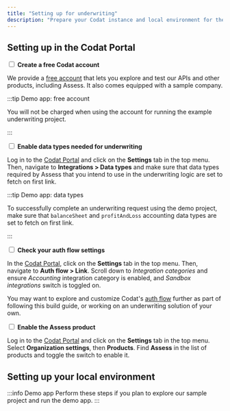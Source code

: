 ```yaml
---
title: "Setting up for underwriting"
description: "Prepare your Codat instance and local environment for the underwriting app build"
---
```

## Setting up in the Codat Portal

<input type="checkbox" unchecked/> <b>Create a free Codat account</b>  

We provide a [free account](https://signup.codat.io/) that lets you explore and test our APIs and other products, including Assess. It also comes equipped with a sample company. 

:::tip Demo app: free account

You will not be charged when using the account for running the example underwriting project.

:::

<input type="checkbox" unchecked /> <b>Enable data types needed for underwriting</b>  

Log in to the [Codat Portal](https://app.codat.io/) and click on the **Settings** tab in the top menu. Then, navigate to **Integrations > Data types** and make sure that data types required by Assess that you intend to use in the underwriting logic are set to fetch on first link. 

:::tip Demo app: data types

To successfully complete an underwriting request using the demo project, make sure that `balanceSheet` and `profitAndLoss` accounting data types are set to fetch on first link. 

:::

<input type="checkbox" unchecked /> <b>Check your auth flow settings</b>

In the [Codat Portal](https://app.codat.io/), click on the **Settings** tab in the top menu. Then, navigate to **Auth flow > Link**. Scroll down to _Integration categories_ and ensure _Accounting_ integration category is enabled, and _Sandbox integrations_ switch is toggled on. 

You may want to explore and customize Codat's [auth flow](/auth-flow/customize/customize-link) further as part of following this build guide, or working on an underwriting solution of your own.

<input type="checkbox" unchecked /> <b>Enable the Assess product</b>  


Log in to the [Codat Portal](https://app.codat.io/) and click on the **Settings** tab in the top menu. Select **Organization settings**, then **Products**. Find **Assess** in the list of products and toggle the switch to enable it.

## Setting up your local environment

:::info Demo app
Perform these steps if you plan to explore our sample project and run the demo app.
:::

